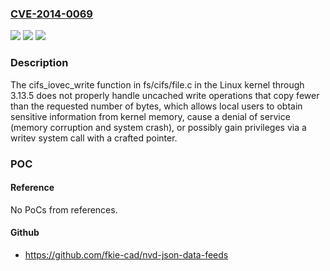 ### [CVE-2014-0069](https://cve.mitre.org/cgi-bin/cvename.cgi?name=CVE-2014-0069)
![](https://img.shields.io/static/v1?label=Product&message=n%2Fa&color=blue)
![](https://img.shields.io/static/v1?label=Version&message=%3D%20n%2Fa%20&color=brighgreen)
![](https://img.shields.io/static/v1?label=Vulnerability&message=n%2Fa&color=brighgreen)

### Description

The cifs_iovec_write function in fs/cifs/file.c in the Linux kernel through 3.13.5 does not properly handle uncached write operations that copy fewer than the requested number of bytes, which allows local users to obtain sensitive information from kernel memory, cause a denial of service (memory corruption and system crash), or possibly gain privileges via a writev system call with a crafted pointer.

### POC

#### Reference
No PoCs from references.

#### Github
- https://github.com/fkie-cad/nvd-json-data-feeds


